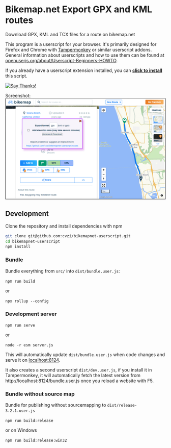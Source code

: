 # Bikemap.net Export GPX and KML routes

Download GPX, KML and TCX files for a route on bikemap.net

This program is a userscript for your browser. It's primarily designed for Firefox and Chrome with
[Tampermonkey](https://www.tampermonkey.net/) or similar userscript addons.
General information about userscripts and how to use them can be found at [openuserjs.org/about/Userscript-Beginners-HOWTO](https://openuserjs.org/about/Userscript-Beginners-HOWTO).

If you already have a userscript extension installed, you can **[click to install](https://greasyfork.org/scripts/445713-bikemap-net-export-gpx-and-kml-routes/code/Bikemapnet%20Export%20GPX%20and%20KML%20routes.user.js)** this script.


[![Say Thanks!](https://img.shields.io/badge/say-thanks-ff69b4.svg?style=for-the-badge)](https://saythanks.io/to/cvzi)


Screenshot:
![Screenshot export route](screenshots/exportFormat.png)

## Development

Clone the repository and install dependencies with npm
```sh
git clone git@github.com:cvzi/bikemapnet-userscript.git
cd bikemapnet-userscript
npm install
```

### Bundle

Bundle everything from `src/` into `dist/bundle.user.js`:

`npm run build`

or

`npx rollup --config`


### Development server
`npm run serve`

or

`node -r esm server.js`

This will automatically update `dist/bundle.user.js` when code changes and serve it on [localhost:8124](http://localhost:8124/).

It also creates a second userscript `dist/dev.user.js`, if you install it in Tampermonkey, it will automatically fetch the latest version from http://localhost:8124/bundle.user.js once you reload a website with F5.


### Bundle without source map

Bundle for publishing without sourcemapping to `dist/release-3.2.1.user.js`

`npm run build:release`

or on Windows

`npm run build:release:win32`

